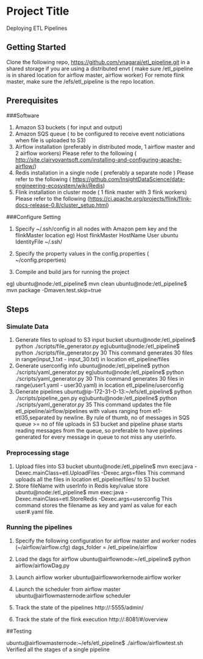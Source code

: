 # Project Title

Deploying ETL Pipelines

## Getting Started

Clone the following repo, https://github.com/vnagaraj/etl_pipeline.git in a shared storage
if you are using a distributed envt
( make sure /etl_pipeline is in shared location for airflow master, airflow worker)
For remote flink master, make sure the /efs/etl_pipeline is the repo location.


## Prerequisites

###Software

1. Amazon S3 buckets ( for input and output)
2. Amazon SQS queue ( to be configured to receive event noticiations when file is uploaded to S3)
3. Airflow installation (preferably in distributed mode, 1 airflow master and 2 airflow workers)
   Please refer to the following ( http://site.clairvoyantsoft.com/installing-and-configuring-apache-airflow/)
4. Redis installation in a single node ( preferably a separate node )
   Please refer to the following ( https://github.com/InsightDataScience/data-engineering-ecosystem/wiki/Redis)
5. Flink installation in cluster mode ( 1 flink master with 3 flink workers)
   Please refer to the following (https://ci.apache.org/projects/flink/flink-docs-release-0.8/cluster_setup.html)

###Configure Setting

1. Specify ~/.ssh/config in all nodes with Amazon pem key and the flinkMaster location
eg)
Host flinkMaster
  HostName <public DNS of flinkMaster>
  User ubuntu
  IdentityFile ~/.ssh/<pem key>

2. Specify the property values in the config.properties ( ~/config.properties)

3. Compile and build jars for running the project

eg) ubuntu@node:/etl_pipeline$ mvn clean
    ubuntu@node:/etl_pipeline$ mvn package -Dmaven.test.skip=true

## Steps

### Simulate Data

1. Generate files to upload to S3 input bucket
ubuntu@node:/etl_pipeline$ python  ./scripts/file_generator.py <count>
eg)ubuntu@node:/etl_pipeline$ python ./scripts/file_generator.py 30
   This command generates 30 files in range(input_1.txt - input_30.txt) in location etl_pipeline/files
2. Generate userconfig info
ubuntu@node:/etl_pipeline$ python  ./scripts/yaml_generator.py <count>
eg)ubuntu@node:/etl_pipeline$ python ./scripts/yaml_generator.py 30
   This command generates 30 files in range(user1.yaml - user30.yaml) in location etl_pipeline/userconfig
3. Generate pipelines
ubuntu@ip-172-31-0-13:~/efs/etl_pipeline$ python ./scripts/pipeline_gen.py <count>
eg)ubuntu@node:/etl_pipeline$ python ./scripts/yaml_generator.py 35
   This command updates the file etl_pipeline/airflow/pipelines with values ranging from et1-etl35,separated by newline.
   By rule of thumb, no of messages in SQS queue >= no of file uploads in S3 bucket and pipeline phase starts
   reading messages from the queue, so preferable to have pipelines generated for every message in queue to not
   miss any userInfo.

### Preprocessing stage

1. Upload files into S3 bucket
ubuntu@node:/etl_pipeline$ mvn exec:java -Dexec.mainClass=etl.UploadFiles -Dexec.args=files
 This command uploads all the files in location etl_pipeline/files/ to S3 bucket
2. Store fileName with userInfo in Redis key/value store
ubuntu@node:/etl_pipeline$ mvn exec:java -Dexec.mainClass=etl.StoreRedis -Dexec.args=userconfig
 This command stores the filename as key and yaml as value for each user#.yaml file.

### Running the pipelines

1. Specify the following configuration for airflow master and worker nodes
(~/airflow/airflow.cfg)
dags_folder = /etl_pipeline/airflow

2. Load the dags for airflow
ubuntu@airflownode:~/etl_pipeline$ python airflow/airflowDag.py

3. Launch airflow worker
ubuntu@airflowworkernode:airflow worker

4. Launch the scheduler from airflow master
ubuntu@airflowmasternode:airflow scheduler

5. Track the state of the pipelines
http://<airflowmaster public DNS>:5555/admin/

6. Track the state of the flink execution
http://<flinkMaster>:8081/#/overview


##Testing

ubuntu@airflowmasternode:~/efs/etl_pipeline$ ./airflow/airflowtest.sh
Verified all the stages of a single pipeline

